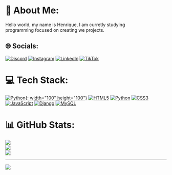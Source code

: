 # 💫 About Me:
Hello world, my name is Henrique, I am curretly studying<br> programming focused on creating we projects.


## 🌐 Socials:
[![Discord](https://img.shields.io/badge/Discord-%237289DA.svg?logo=discord&logoColor=white)](https://discord.com/channels/@henrique.diomedes) [![Instagram](https://img.shields.io/badge/Instagram-%23E4405F.svg?logo=Instagram&logoColor=white)](https://www.instagram.com/henrique_diomedes/) [![LinkedIn](https://img.shields.io/badge/LinkedIn-%230077B5.svg?logo=linkedin&logoColor=white)](https://www.linkedin.com/in/henrique-diomedes/) [![TikTok](https://img.shields.io/badge/TikTok-%23000000.svg?logo=TikTok&logoColor=white)](https://tiktok.com/@tiktok.com/@zealfredo90) 

# 💻 Tech Stack:
[![Python](https://static.wixstatic.com/media/4bef97_3fca4225935f490783ac9ecb3f27a8b1~mv2.png/v1/fill/w_256,h_256,al_c,q_85,usm_0.66_1.00_0.01,enc_avif,quality_auto/python_logo.png){: width="100" height="100"}](https://www.python.org/)
[![HTML5](https://encrypted-tbn0.gstatic.com/images?q=tbn:ANd9GcS1nZDpZO8JbKytDHZ6m4HVsDwdfX5FUTuaOQ&s=100x100)](https://developer.mozilla.org/pt-BR/docs/Web/HTML/Element)
[![Python](=100x100)](https://www.python.org/)
[![CSS3](https://cdn.creazilla.com/icons/3256505/file-type-css-icon-size_256.png=100x100)](https://developer.mozilla.org/pt-BR/docs/Web/CSS)
[![JavaScript](https://cdn.iconscout.com/icon/free/png-256/free-javascript-logo-icon-download-in-svg-png-gif-file-formats--technology-social-media-company-vol-4-pack-logos-icons-2945018=100x100)](https://developer.mozilla.org/pt-BR/docs/Web/JavaScript)
[![Django](https://www.bglynch.com/images/logos/django.png=100x100)](https://www.djangoproject.com/)
[![MySQL](https://img.shields.io/badge/mysql-4479A1.svg?style=for-the-badge&logo=mysql&logoColor=white=100x100)](https://www.mysql.com/)

# 📊 GitHub Stats:
![](https://github-readme-stats.vercel.app/api?username=HenriqueDiomedes&theme=github_dark&hide_border=false&include_all_commits=true&count_private=true)<br/>
![](https://nirzak-streak-stats.vercel.app/?user=HenriqueDiomedes&theme=github_dark&hide_border=false)<br/>
![](https://github-readme-stats.vercel.app/api/top-langs/?username=HenriqueDiomedes&theme=github_dark&hide_border=false&include_all_commits=true&count_private=true&layout=compact)

---
[![](https://visitcount.itsvg.in/api?id=HenriqueDiomedes&icon=0&color=0)](https://visitcount.itsvg.in)

<!-- Proudly created with GPRM ( https://gprm.itsvg.in ) -->
